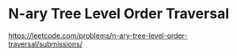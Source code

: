 # N-ary Tree Level Order Traversal

https://leetcode.com/problems/n-ary-tree-level-order-traversal/submissions/
